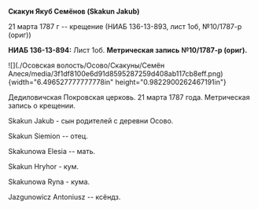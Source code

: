 **Скакун Якуб Семёнов (Skakun Jakub)**

21 марта 1787 г -- крещение (НИАБ 136-13-893, лист 1об, №10/1787-р
(ориг))

**НИАБ 136-13-894:** Лист 1об. **Метрическая запись** **№10/1787-р
(ориг).**

![](./Осовская волость/Осово/Скакуны/Семён Алеся/media/3f1df8100e6d91d8595287259d408ab117cb8eff.png){width="6.496527777777778in"
height="0.9822900262467191in"}

Дедиловичская Покровская церковь. 21 марта 1787 года. Метрическая запись
о крещении.

Skakun Jakub - сын родителей с деревни Осово.

Skakun Siemion -- отец.

Skakunowa Elesia -- мать.

Skakun Hryhor - кум.

Skakunowa Ryna - кума.

Jazgunowicz Antoniusz -- ксёндз.
